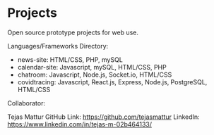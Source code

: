 # Projects
Open source prototype projects for web use. 

Languages/Frameworks Directory: 
* news-site: HTML/CSS, PHP, mySQL
* calendar-site: Javascript, mySQL, HTML/CSS, PHP
* chatroom: Javascript, Node.js, Socket.io, HTML/CSS
* covidtracing: Javascript, React.js, Express, Node.js, PostgreSQL, HTML/CSS

Collaborator:

Tejas Mattur
GitHub Link: https://github.com/tejasmattur
LinkedIn: https://www.linkedin.com/in/tejas-m-02b464133/
